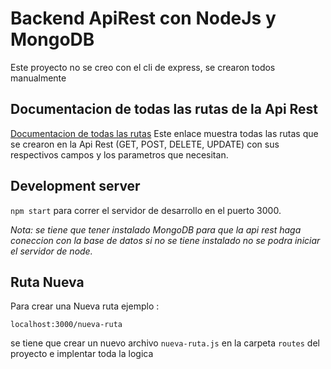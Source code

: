 # Backend ApiRest con NodeJs y MongoDB

Este proyecto no se creo con el cli de express, se crearon todos manualmente

## Documentacion de todas las rutas de la Api Rest
[Documentacion de todas las rutas](https://documenter.getpostman.com/view/1152694/RWM9xX1a)
Este enlace muestra todas las rutas que se crearon en la Api Rest (GET, POST, DELETE, UPDATE) con sus respectivos campos y los parametros que necesitan.

## Development server

`npm start` para correr el servidor de desarrollo
en el puerto 3000.

*Nota: se tiene que tener instalado MongoDB para que la api rest haga coneccion con la base de datos si no se tiene instalado no se podra iniciar el servidor de node.*

## Ruta Nueva

Para crear una Nueva ruta ejemplo :

`localhost:3000/nueva-ruta` 

se tiene que crear un nuevo archivo `nueva-ruta.js` en la carpeta `routes` del proyecto e implentar toda la logica